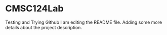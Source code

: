# CMSC124Lab
Testing and Trying Github I am editing the README file. Adding some more details about the project description.
